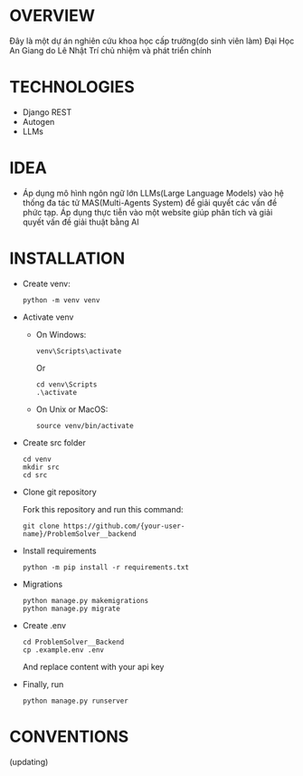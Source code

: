 # OVERVIEW
Đây là một dự án nghiên cứu khoa học cấp trường(do sinh viên làm) Đại Học An Giang do Lê Nhật Trí chủ nhiệm và phát triển chính 

# TECHNOLOGIES
  - Django REST
  - Autogen
  - LLMs
# IDEA
  - Áp dụng mô hình ngôn ngữ lớn LLMs(Large Language Models) vào hệ thống đa tác tử MAS(Multi-Agents System) để giải quyết các vấn đề phức tạp. Áp dụng thực tiễn vào một website giúp phân tích và giải quyết vấn đề giải thuật bằng AI
# INSTALLATION

- Create venv:

  ```
  python -m venv venv
   ```
- Activate venv

  - On Windows:
  
     ```
    venv\Scripts\activate
     ```
    Or

    ```
    cd venv\Scripts
    .\activate
    ```
    
  - On Unix or MacOS:
  
      ```
    source venv/bin/activate
      ```

- Create src folder

  ```
  cd venv
  mkdir src
  cd src
  ```
- Clone git repository
  
  Fork this repository and run this command:
  
  ```
  git clone https://github.com/{your-user-name}/ProblemSolver__backend
  ```

- Install requirements

  ```
  python -m pip install -r requirements.txt
  ```

- Migrations

  ```
  python manage.py makemigrations
  python manage.py migrate
  ```
- Create .env
  ```
  cd ProblemSolver__Backend
  cp .example.env .env
  ```
  And replace content with your api key
  
  
- Finally, run
  ```
  python manage.py runserver
  ```

# CONVENTIONS

(updating)
  
